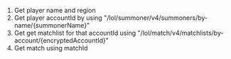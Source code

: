 1. Get player name and region
2. Get player accountId by using "/lol/summoner/v4/summoners/by-name/{summonerName}"
3. Get get matchlist for that accountId using "/lol/match/v4/matchlists/by-account/{encryptedAccountId}"
4. Get match using matchId


